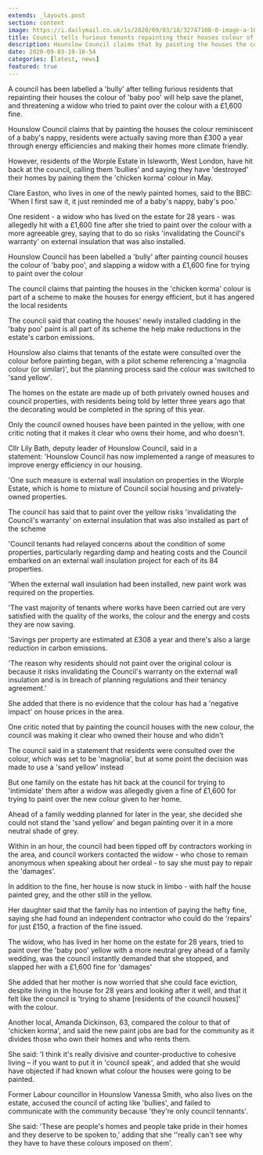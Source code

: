 ```yaml
---
extends: _layouts.post
section: content
image: https://i.dailymail.co.uk/1s/2020/09/03/18/32747108-0-image-a-108_1599155831656.jpg 
title: Council tells furious tenants repainting their houses colour of baby poo will help save the planet 
description: Hounslow Council claims that by painting the houses the colour reminiscent of a babys nappy, residents were actually saving more than £300 a year through energy efficiencies. 
date: 2020-09-03-19-16-54 
categories: [latest, news] 
featured: true 
--- 
```

A council has been labelled a 'bully' after telling furious residents that repainting their houses the colour of 'baby poo' will help save the planet, and threatening a widow who tried to paint over the colour with a £1,600 fine.

Hounslow Council claims that by painting the houses the colour reminiscent of a baby's nappy, residents were actually saving more than £300 a year through energy efficiencies and making their homes more climate friendly.

However, residents of the Worple Estate in Isleworth, West London, have hit back at the council, calling them 'bullies' and saying they have 'destroyed' their homes by paining them the 'chicken korma' colour in May.

Clare Easton, who lives in one of the newly painted homes, said to the BBC: 'When I first saw it, it just reminded me of a baby's nappy, baby's poo.' 

One resident - a widow who has lived on the estate for 28 years - was allegedly hit with a £1,600 fine after she tried to paint over the colour with a more agreeable grey, saying that to do so risks 'invalidating the Council's warranty' on external insulation that was also installed.

Hounslow Council has been labelled a 'bully' after painting council houses the colour of 'baby poo', and slapping a widow with a £1,600 fine for trying to paint over the colour

The council claims that painting the houses in the 'chicken korma' colour is part of a scheme to make the houses for energy efficient, but it has angered the local residents

The council said that coating the houses' newly installed cladding in the 'baby poo' paint is all part of its scheme the help make reductions in the estate's carbon emissions. 

Hounslow also claims that tenants of the estate were consulted over the colour before painting began, with a pilot scheme referencing a 'magnolia colour (or similar)', but the planning process said the colour was switched to 'sand yellow'.

The homes on the estate are made up of both privately owned houses and council properties, with residents being told by letter three years ago that the decorating would be completed in the spring of this year.

Only the council owned houses have been painted in the yellow, with one critic noting that it makes it clear who owns their home, and who doesn't.

Cllr Lily Bath, deputy leader of Hounslow Council, said in a statement: 'Hounslow Council has now implemented a range of measures to improve energy efficiency in our housing.

'One such measure is external wall insulation on properties in the Worple Estate, which is home to mixture of Council social housing and privately-owned properties. 

The council has said that to paint over the yellow risks 'invalidating the Council's warranty' on external insulation that was also installed as part of the scheme

'Council tenants had relayed concerns about the condition of some properties, particularly regarding damp and heating costs and the Council embarked on an external wall insulation project for each of its 84 properties.

'When the external wall insulation had been installed, new paint work was required on the properties.

'The vast majority of tenants where works have been carried out are very satisfied with the quality of the works, the colour and the energy and costs they are now saving.

'Savings per property are estimated at £308 a year and there's also a large reduction in carbon emissions.

'The reason why residents should not paint over the original colour is because it risks invalidating the Council's warranty on the external wall insulation and is in breach of planning regulations and their tenancy agreement.'

She added that there is no evidence that the colour has had a 'negative impact' on house prices in the area.

One critic noted that by painting the council houses with the new colour, the council was making it clear who owned their house and who didn't

The council said in a statement that residents were consulted over the colour, which was set to be 'magnolia', but at some point the decision was made to use a 'sand yellow' instead

But one family on the estate has hit back at the council for trying to 'intimidate' them after a widow was allegedly given a fine of £1,600 for trying to paint over the new colour given to her home.

Ahead of a family wedding planned for later in the year, she decided she could not stand the 'sand yellow' and began painting over it in a more neutral shade of grey. 

Within in an hour, the council had been tipped off by contractors working in the area, and council workers contacted the widow - who chose to remain anonymous when speaking about her ordeal - to say she must pay to repair the 'damages'.

In addition to the fine, her house is now stuck in limbo - with half the house painted grey, and the other still in the yellow.

Her daughter said that the family has no intention of paying the hefty fine, saying she had found an independent contractor who could do the 'repairs' for just £150, a fraction of the fine issued.

The widow, who has lived in her home on the estate for 28 years, tried to paint over the 'baby poo' yellow with a more neutral grey ahead of a family wedding, was the council instantly demanded that she stopped, and slapped her with a £1,600 fine for 'damages'

She added that her mother is now worried that she could face eviction, despite living in the house for 28 years and looking after it well, and that it felt like the council is 'trying to shame [residents of the council houses]' with the colour.

Another local, Amanda Dickinson, 63, compared the colour to that of 'chicken korma', and said the new paint jobs are bad for the community as it divides those who own their homes and who rents them.

She said: 'I think it's really divisive and counter-productive to cohesive living – if you want to put it in 'council speak', and added that she would have objected if had known what colour the houses were going to be painted.

Former Labour councillor in Hounslow Vanessa Smith, who also lives on the estate, accused the council of acting like 'bullies', and failed to communicate with the community because 'they're only council tennants'. 

She said: 'These are people's homes and people take pride in their homes and they deserve to be spoken to,' adding that she ''really can't see why they have to have these colours imposed on them'.    

